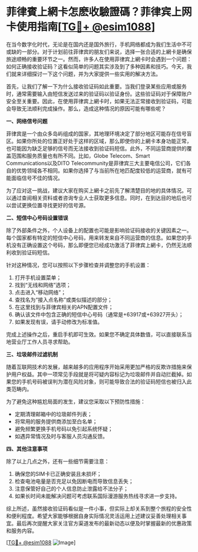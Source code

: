 # 菲律賓上網卡怎麽收驗證碼？菲律宾上网卡使用指南[[TG💪+ @esim1088](https://t.me/s/esim1088)]

在当今数字化时代，无论是在国内还是国外旅行，手机网络都成为我们生活中不可或缺的一部分。对于计划前往菲律宾的朋友们来说，选择一张合适的上網卡是确保旅途顺畅的重要环节之一。然而，许多人在使用菲律宾上網卡时会遇到一个问题：如何正确接收验证码？这看似简单的问题其实涉及到了多种因素和技巧。今天，我们就来详细探讨一下这个问题，并为大家提供一些实用的解决方法。

首先，让我们了解一下为什么接收验证码如此重要。当我们登录某些应用或服务时，通常需要输入由短信发送过来的验证码以验证身份。这些验证码对于保障账户安全至关重要。因此，在使用菲律宾上網卡时，如果无法正常接收到验证码，可能会导致无法顺利完成操作。那么，造成这种情况的原因可能有哪些呢？

**一、网络信号问题**

菲律宾是一个由众多岛屿组成的国家，其地理环境决定了部分地区可能存在信号盲区。如果你所处的位置正好处于这样的区域，那么即使你的上網卡本身功能正常，也可能因为缺乏足够的信号而无法接收到验证码短信。此外，不同运营商提供的覆盖范围和服务质量也有所不同。比如，Globe Telecom、Smart Communications以及DITO Telecommunity是菲律宾三大主要电信公司，它们各自的优势领域各不相同。如果你选择了与当前所在地匹配度较低的运营商，就有可能面临信号不佳的情况。

为了应对这一挑战，建议大家在购买上網卡之前先了解清楚目的地的具体情况。可以通过查阅相关资料或者咨询专业人士获取更多信息。同时，在到达目的地后也可以尝试更换位置寻找更好的信号源。

**二、短信中心号码设置错误**

除了外部条件之外，个人设备上的配置也可能是影响验证码接收的关键因素之一。每个国家都有特定的短信中心号码，用来转发来自不同运营商的信息。如果您的手机没有正确设置这个号码，那么即便您已经成功激活了菲律宾上網卡，仍然无法顺利收到验证码短信。

针对这种情况，您可以按照以下步骤检查并调整您的手机设置：

1. 打开手机设置菜单；
2. 找到“无线和网络”选项；
3. 点击进入“移动网络”；
4. 查找名为“接入点名称”或类似描述的部分；
5. 在这里找到与菲律宾相关的APN配置文件；
6. 确认该文件中包含正确的短信中心号码（通常是+63917或+63927开头）；
7. 如果发现有误，请手动修改为标准值。

完成上述操作之后，重启手机即可生效。如果您不确定具体数值，可以直接联系当地营业厅工作人员寻求帮助。

**三、垃圾邮件过滤机制**

随着互联网技术的发展，越来越多的应用程序开始采用更加严格的反欺诈措施来保护用户权益。其中一项常见手段就是将可疑内容标记为垃圾邮件并自动拦截掉。如果您的手机号码被误判为潜在风险对象，则可能导致合法的验证码短信也被归入此类范畴内。

为了避免这种尴尬局面的发生，建议您采取以下预防性措施：

- 定期清理邮箱中的垃圾邮件列表；
- 将常用的服务提供商添加至白名单；
- 避免频繁更换手机号码以免引起系统怀疑；
- 如遇异常情况及时与客服人员沟通反馈。

**四、其他注意事项**

除了以上几点之外，还有一些细节需要注意：

1. 确保您的SIM卡已正确安装且未损坏；
2. 检查电池电量是否充足以免因断电而导致信息丢失；
3. 注意保管好自己的个人信息防止泄露给不法分子；
4. 如果长时间未能解决问题可考虑联系国际漫游服务热线寻求进一步支持。

综上所述，虽然接收验证码看似是一件小事，但实际上却关系到整个旅程的安全性和便利程度。希望大家能够根据自身实际情况灵活运用上述建议妥善处理相关事宜。最后再次提醒大家关注官方渠道发布的最新动态以便及时掌握最新的优惠政策和服务内容。

[[TG💪+ @esim1088](https://t.me/s/esim1088) ![Image](https://i.postimg.cc/4NQfJmqS/Snipaste-2025-05-13-00-14-12.png)]